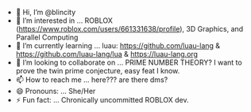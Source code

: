- 👋 Hi, I’m @blincity
- 👀 I’m interested in ... ROBLOX (https://www.roblox.com/users/661331638/profile), 3D Graphics, and Parallel Computing
- 🌱 I’m currently learning ... luau: https://github.com/luau-lang & https://github.com/luau-lang/lua & https://luau-lang.org
- 💞️ I’m looking to collaborate on ... PRIME NUMBER THEORY? I want to prove the twin prime conjecture, easy feat I know.
- 📫 How to reach me ... here??? are there dms?
- 😄 Pronouns: ... She/Her
- ⚡ Fun fact: ... Chronically uncommitted ROBLOX dev.

<!---
blincity/blincity is a ✨ special ✨ repository because its `README.md` (this file) appears on your GitHub profile.
You can click the Preview link to take a look at your changes.
--->

